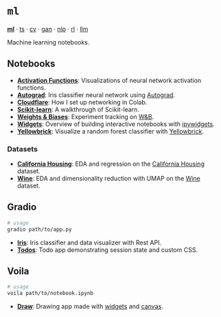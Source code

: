 # `ml`

[**ml**](https://github.com/adamelliotfields/ml) · [ts](https://github.com/adamelliotfields/ts) · [cv](https://github.com/adamelliotfields/cv) · [gan](https://github.com/adamelliotfields/gan) · [nlp](https://github.com/adamelliotfields/nlp) · [rl](https://github.com/adamelliotfields/rl) · [llm](https://github.com/adamelliotfields/llm)

Machine learning notebooks.

## Notebooks

* [**Activation Functions**](./notebooks/activation_functions.ipynb): Visualizations of neural network activation functions.
* [**Autograd**](./notebooks/autograd.ipynb): Iris classifier neural network using [Autograd](https://github.com/HIPS/autograd).
* [**Cloudflare**](./notebooks/cloudflare.ipynb): How I set up networking in Colab.
* [**Scikit-learn**](./notebooks/sklearn.ipynb): A walkthrough of Scikit-learn.
* [**Weights & Biases**](./notebooks/wandb.ipynb): Experiment tracking on [W&B](https://wandb.ai).
* [**Widgets**](./notebooks/widgets.ipynb): Overview of building interactive notebooks with [ipywidgets](https://github.com/jupyter-widgets/ipywidgets).
* [**Yellowbrick**](./notebooks/yellowbrick.ipynb): Visualize a random forest classifier with [Yellowbrick](https://github.com/DistrictDataLabs/yellowbrick).

### Datasets

* [**California Housing**](./notebooks/california_housing.ipynb): EDA and regression on the [California Housing](https://www.dcc.fc.up.pt/~ltorgo/Regression/cal_housing.html) dataset.
* [**Wine**](./notebooks/wine.ipynb): EDA and dimensionality reduction with UMAP on the [Wine](https://scikit-learn.org/stable/modules/generated/sklearn.datasets.load_wine.html) dataset.

## Gradio

```sh
# usage
gradio path/to/app.py
```

* [**Iris**](./gradio/iris.py): Iris classifier and data visualizer with Rest API.
* [**Todos**](./gradio/todos.py): Todo app demonstrating session state and custom CSS.

## Voila

```sh
# usage
voila path/to/notebook.ipynb
```

* [**Draw**](./voila/draw.ipynb): Drawing app made with [widgets](https://github.com/jupyter-widgets/ipywidgets) and [canvas](https://github.com/jupyter-widgets-contrib/ipycanvas).
